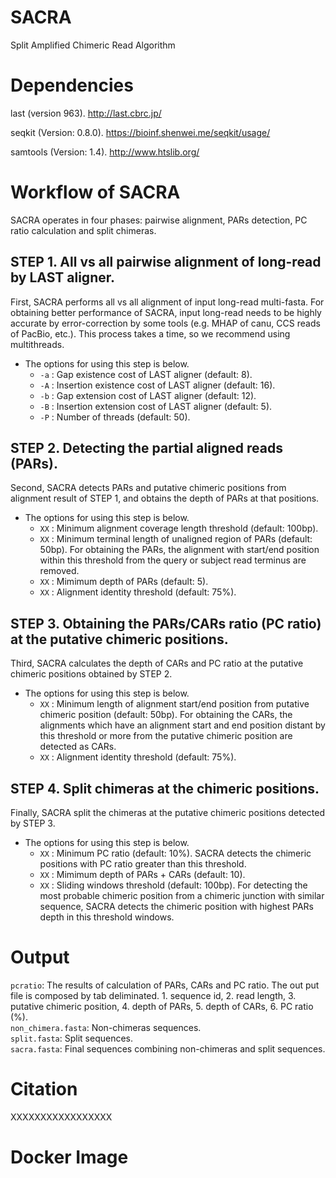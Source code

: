 # SACRA
Split Amplified Chimeric Read Algorithm

# Dependencies

last (version 963).
http://last.cbrc.jp/

seqkit (Version: 0.8.0).
https://bioinf.shenwei.me/seqkit/usage/

samtools (Version: 1.4).
http://www.htslib.org/

# Workflow of SACRA
SACRA operates in four phases: pairwise alignment, PARs detection, PC ratio calculation and split chimeras.  

## STEP 1. All vs all pairwise alignment of long-read by LAST aligner.  
First, SACRA performs all vs all alignment of input long-read multi-fasta. For obtaining better performance of SACRA, input long-read needs to be highly accurate by error-correction by some tools (e.g. MHAP of canu, CCS reads of PacBio, etc.). This process takes a time, so we recommend using multithreads.  

- The options for using this step is below.  
    - `-a` : Gap existence cost of LAST aligner (default: 8).  
    - `-A` : Insertion existence cost of LAST aligner (default: 16).  
    - `-b` : Gap extension cost of LAST aligner (default: 12).  
    - `-B` : Insertion extension cost of LAST aligner (default: 5).  
    - `-P` : Number of threads (default: 50).  

## STEP 2. Detecting the partial aligned reads (PARs).
Second, SACRA detects PARs and putative chimeric positions from alignment result of STEP 1, and obtains the depth of PARs at that positions.

- The options for using this step is below.  
    - `XX` : Minimum alignment coverage length threshold (default: 100bp).  
    - `XX` : Minimum terminal length of unaligned region of PARs (default: 50bp). For obtaining the PARs, the alignment with start/end position within this threshold from the query or subject read terminus are removed.  
    - `XX` : Mimimum depth of PARs (default: 5).  
    - `XX` : Alignment identity threshold (default: 75%).  

## STEP 3. Obtaining the PARs/CARs ratio (PC ratio) at the putative chimeric positions.
Third, SACRA calculates the depth of CARs and PC ratio at the putative chimeric positions obtained by STEP 2.  

- The options for using this step is below.  
    - `XX` : Minimum length of alignment start/end position from putative chimeric position (default: 50bp). For obtaining the CARs, the alignments which have an alignment start and end position distant by this threshold or more from the putative chimeric position are detected as CARs.  
    - `XX` : Alignment identity threshold (default: 75%).  

## STEP 4. Split chimeras at the chimeric positions.
Finally, SACRA split the chimeras at the putative chimeric positions detected by STEP 3.

- The options for using this step is below.  
    - `XX` : Minimum PC ratio (default: 10%). SACRA detects the chimeric positions with PC ratio greater than this threshold.  
    - `XX` : Mimimum depth of PARs + CARs (default: 10).  
    - `XX` : Sliding windows threshold (default: 100bp). For detecting the most probable chimeric position from a chimeric junction with similar sequence, SACRA detects the chimeric position with highest PARs depth in this threshold windows.  

# Output
`pcratio`: The results of calculation of PARs, CARs and PC ratio. The out put file is composed by tab deliminated. 1. sequence id, 2. read length, 3. putative chimeric position, 4. depth of PARs, 5. depth of CARs, 6. PC ratio (%).  
`non_chimera.fasta`: Non-chimeras sequences.  
`split.fasta`: Split sequences.  
`sacra.fasta`: Final sequences combining non-chimeras and split sequences.  

# Citation
XXXXXXXXXXXXXXXXX  

# Docker Image

